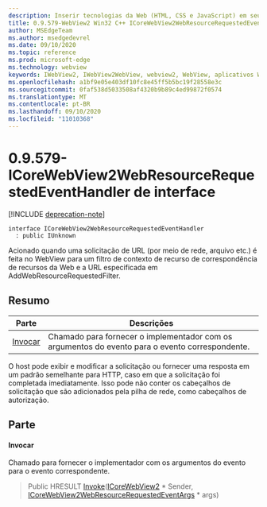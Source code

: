 ```yaml
---
description: Inserir tecnologias da Web (HTML, CSS e JavaScript) em seus aplicativos nativos com o controle WebView2 do Microsoft Edge
title: 0.9.579-WebView2 Win32 C++ ICoreWebView2WebResourceRequestedEventHandler
author: MSEdgeTeam
ms.author: msedgedevrel
ms.date: 09/10/2020
ms.topic: reference
ms.prod: microsoft-edge
ms.technology: webview
keywords: IWebView2, IWebView2WebView, webview2, WebView, aplicativos Win32, Win32, Edge, ICoreWebView2, ICoreWebView2Controller, controle do navegador, HTML Edge, ICoreWebView2WebResourceRequestedEventHandler
ms.openlocfilehash: a1bf9e05e403df10fc8e45ff5b5bc19f28558e3c
ms.sourcegitcommit: 0faf538d5033508af4320b9b89c4ed99872f0574
ms.translationtype: MT
ms.contentlocale: pt-BR
ms.lasthandoff: 09/10/2020
ms.locfileid: "11010368"
---
```

# 0.9.579-ICoreWebView2WebResourceRequestedEventHandler de interface 

[!INCLUDE [deprecation-note](../../includes/deprecation-note.md)]

```
interface ICoreWebView2WebResourceRequestedEventHandler
  : public IUnknown
```

Acionado quando uma solicitação de URL (por meio de rede, arquivo etc.) é feita no WebView para um filtro de contexto de recurso de correspondência de recursos da Web e a URL especificada em AddWebResourceRequestedFilter.

## Resumo

 Parte                        | Descrições
--------------------------------|---------------------------------------------
[Invocar](#invoke) | Chamado para fornecer o implementador com os argumentos do evento para o evento correspondente.

O host pode exibir e modificar a solicitação ou fornecer uma resposta em um padrão semelhante para HTTP, caso em que a solicitação foi completada imediatamente. Isso pode não conter os cabeçalhos de solicitação que são adicionados pela pilha de rede, como cabeçalhos de autorização.

## Parte

#### Invocar 

Chamado para fornecer o implementador com os argumentos do evento para o evento correspondente.

> Public HRESULT [Invoke](#invoke)([ICoreWebView2](icorewebview2.md) * Sender, [ICoreWebView2WebResourceRequestedEventArgs](icorewebview2webresourcerequestedeventargs.md) * args)


